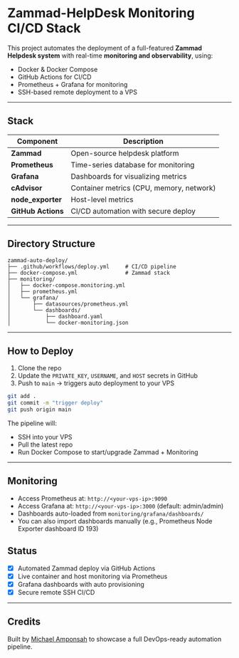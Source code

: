 # Zammad-HelpDesk Monitoring CI/CD Stack 

This project automates the deployment of a full-featured **Zammad Helpdesk system** with real-time **monitoring and observability**, using:
- Docker & Docker Compose
- GitHub Actions for CI/CD
- Prometheus + Grafana for monitoring
- SSH-based remote deployment to a VPS

---

## Stack

| Component             | Description |
|---------------        |-------------|
| **Zammad**            | Open-source helpdesk platform |
| **Prometheus**        | Time-series database for monitoring |
| **Grafana**           | Dashboards for visualizing metrics |
| **cAdvisor**          | Container metrics (CPU, memory, network) |
| **node_exporter**     | Host-level metrics |
| **GitHub Actions**    | CI/CD automation with secure deploy |

---

## Directory Structure

```
zammad-auto-deploy/
├── .github/workflows/deploy.yml     # CI/CD pipeline
├── docker-compose.yml               # Zammad stack
├── monitoring/
│   ├── docker-compose.monitoring.yml
│   ├── prometheus.yml
│   └── grafana/
│       ├── datasources/prometheus.yml
│       └── dashboards/
│           ├── dashboard.yaml
│           └── docker-monitoring.json
```

---

## How to Deploy

1. Clone the repo
2. Update the `PRIVATE_KEY`, `USERNAME`, and `HOST` secrets in GitHub
3. Push to `main` → triggers auto deployment to your VPS

```bash
git add .
git commit -m "trigger deploy"
git push origin main
```

The pipeline will:
- SSH into your VPS
- Pull the latest repo
- Run Docker Compose to start/upgrade Zammad + Monitoring

---

##  Monitoring 

- Access Prometheus at: `http://<your-vps-ip>:9090`
- Access Grafana at: `http://<your-vps-ip>:3000` (default: admin/admin)
- Dashboards auto-loaded from `monitoring/grafana/dashboards/`
- You can also import dashboards manually (e.g., Prometheus Node Exporter dashboard ID 193)


## Status

- [x] Automated Zammad deploy via GitHub Actions
- [x] Live container and host monitoring via Prometheus
- [x] Grafana dashboards with auto provisioning
- [x] Secure remote SSH CI/CD

---

## Credits

Built by [Michael Amponsah](https://www.linkedin.com/in/michael-amponsah-4b98329a) to showcase a full DevOps-ready automation pipeline.

